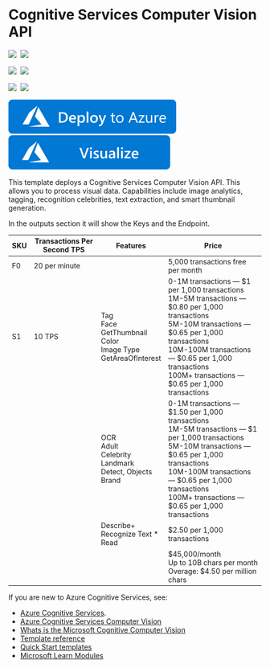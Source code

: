 # Cognitive Services Computer Vision API

<IMG SRC="https://azurequickstartsservice.blob.core.windows.net/badges/101-cognitive-services-Computer-vision-API/PublicLastTestDate.svg" />&nbsp;
<IMG SRC="https://azurequickstartsservice.blob.core.windows.net/badges/101-cognitive-services-Computer-vision-API/PublicDeployment.svg" />&nbsp;

<IMG SRC="https://azurequickstartsservice.blob.core.windows.net/badges/101-cognitive-services-Computer-vision-API/FairfaxLastTestDate.svg" />&nbsp;
<IMG SRC="https://azurequickstartsservice.blob.core.windows.net/badges/101-cognitive-services-Computer-vision-API/FairfaxDeployment.svg" />&nbsp;

<IMG SRC="https://azurequickstartsservice.blob.core.windows.net/badges/101-cognitive-services-Computer-vision-API/BestPracticeResult.svg" />&nbsp;
<IMG SRC="https://azurequickstartsservice.blob.core.windows.net/badges/101-cognitive-services-Computer-vision-API/CredScanResult.svg" />&nbsp;

<a href="https://portal.azure.com/#create/Microsoft.Template/uri/https%3A%2F%2Fraw.githubusercontent.com%2FAzure%2Fazure-quickstart-templates%2Fmaster%2F101-cognitive-services-Computer-vision-API%2Fazuredeploy.json" target="_blank">
<img src="https://raw.githubusercontent.com/Azure/azure-quickstart-templates/master/1-CONTRIBUTION-GUIDE/images/deploytoazure.svg?sanitize=true"/>
</a>
<a href="http://armviz.io/#/?load=https%3A%2F%2Fraw.githubusercontent.com%2FAzure%2Fazure-quickstart-templates%2Fmaster%2F101-cognitive-services-Computer-vision-API%2Fazuredeploy.json" target="_blank">
<img src="https://raw.githubusercontent.com/Azure/azure-quickstart-templates/master/1-CONTRIBUTION-GUIDE/images/visualizebutton.svg?sanitize=true"/>
</a>

This template deploys a Cognitive Services Computer Vision API.  This allows you to process visual data. Capabilities include image analytics, tagging, recognition celebrities, text extraction, and smart thumbnail generation. 

In the outputs section it will show the Keys and the Endpoint.

| SKU  | Transactions Per Second TPS | Features                                                     | Price                                                        |
| ---- | --------------------------- | ------------------------------------------------------------ | ------------------------------------------------------------ |
| F0   | 20 per minute               |                                                              | 5,000 transactions free per month                            |
| S1   | 10 TPS                      | Tag<br/>Face<br/>GetThumbnail<br/>Color<br/>Image Type<br/>GetAreaOfInterest | 0-1M transactions — $1 per 1,000 transactions<br/>1M-5M transactions — $0.80 per 1,000 transactions<br/>5M-10M transactions — $0.65 per 1,000 transactions<br/>10M-100M transactions — $0.65 per 1,000 transactions<br/>100M+ transactions — $0.65 per 1,000 transactions |
|      |                             | OCR<br/>Adult<br/>Celebrity<br/>Landmark<br/>Detect, Objects<br/>Brand | 0-1M transactions — $1.50 per 1,000 transactions<br/>1M-5M transactions — $1 per 1,000 transactions<br/>5M-10M transactions — $0.65 per 1,000 transactions<br/>10M-100M transactions — $0.65 per 1,000 transactions<br/>100M+ transactions — $0.65 per 1,000 transactions |
|      |                             | Describe+<br/>Recognize Text *<br/>Read                      | $2.50 per 1,000 transactions                                 |
|      |                             |                                                              | $45,000/month<br/>Up to 10B chars per month<br/>Overage: $4.50 per million chars |

If you are new to Azure Cognitive Services, see:

- [Azure Cognitive Services](https://azure.microsoft.com/en-us/services/cognitive-services/).
- [Azure Cognitive Services Computer Vision](https://azure.microsoft.com/en-us/services/cognitive-services/computer-vision)
- [Whats is the Microsoft Cognitive Computer Vision](https://docs.microsoft.com/en-us/azure/cognitive-services/computer-vision/home)
- [Template reference](https://azure.microsoft.com/en-us/resources/templates/?referenceType=Microsoft.Cognitiveservices)
- [Quick Start templates](https://azure.microsoft.com/en-us/resources/templates/?resourceType=Microsoft.Cognitiveservices)
- [Microsoft Learn Modules](https://docs.microsoft.com/en-us/learn/browse/?products=azure&term=cognitive)

